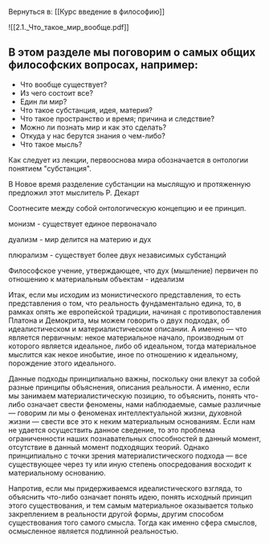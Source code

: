 Вернуться в: [[Курс введение в философию]]

![[2.1._Что_такое_мир_вообще.pdf]]

## В этом разделе мы поговорим о самых общих философских вопросах, например:

- Что вообще существует?
- Из чего состоит все?
- Един ли мир?
- Что такое субстанция, идея, материя?
- Что такое пространство и время; причина и следствие?
- Можно ли познать мир и как это сделать?
- Откуда у нас берутся знания о чем-либо?
- Что такое мысль?

Как следует из лекции, первооснова мира обозначается в онтологии понятием "субстанция".

В Новое время разделение субстанции на мыслящую и протяженную предложил этот мыслитель Р. Декарт

Соотнесите между собой онтологическую концепцию и ее принцип.

монизм - существует единое первоначало

дуализм - мир делится на материю и дух

плюрализм - существует более двух независимых субстанций

Философское учение, утверждающее, что дух (мышление) первичен по отношению к материальным объектам - идеализм

Итак, если мы исходим из монистического представления, то есть представления о том, что реальность фундаментально едина, то, в рамках опять же европейской традиции, начиная с противопоставления Платона и Демокрита, мы можем говорить о двух подходах, об идеалистическом и материалистическом описании. А именно — что является первичным: некое материальное начало, производным от которого является идеальное, либо об идеальном, тогда материальное мыслится как некое инобытие, иное по отношению к идеальному, порождение этого идеального.

Данные подходы принципиально важны, поскольку они влекут за собой разные принципы объяснения, описания реальности. А именно, если мы занимаем материалистическую позицию, то объяснить, понять что-либо означает свести феномены, нами наблюдаемые, самые различные — говорим ли мы о феноменах интеллектуальной жизни, духовной жизни — свести все это к неким материальным основаниям. Если нам не удается осуществить данное сведение, то это проблема ограниченности наших познавательных способностей в данный момент, отсутствие в данный момент подходящих теорий. Однако принципиально с точки зрения материалистического подхода — все существующее через ту или иную степень опосредования восходит к материальному основанию.

Напротив, если мы придерживаемся идеалистического взгляда, то объяснить что-либо означает понять идею, понять исходный принцип этого существования, и тем самым материальное оказывается только закреплением в реальности другой формы, другим способом существования того самого смысла. Тогда как именно сфера смыслов, осмысленное является подлинной реальностью.